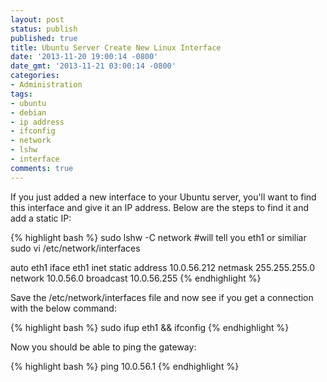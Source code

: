 ```yaml
---
layout: post
status: publish
published: true
title: Ubuntu Server Create New Linux Interface
date: '2013-11-20 19:00:14 -0800'
date_gmt: '2013-11-21 03:00:14 -0800'
categories:
- Administration
tags:
- ubuntu
- debian
- ip address
- ifconfig
- network
- lshw
- interface
comments: true
---
```

<p>If you just added a new interface to your Ubuntu server, you'll want to find this interface and give it an IP address.  Below are the steps to find it and add a static IP:</p>

{% highlight bash %}
sudo lshw -C network #will tell you eth1 or similiar
sudo vi /etc/network/interfaces

auto eth1
iface eth1 inet static
  address 10.0.56.212
  netmask 255.255.255.0
  network 10.0.56.0
  broadcast 10.0.56.255
{% endhighlight %}

<p>Save the /etc/network/interfaces file and now see if you get a connection with the below command:</p>

{% highlight bash %}
sudo ifup eth1 && ifconfig
{% endhighlight %}

<p>Now you should be able to ping the gateway:</p>

{% highlight bash %}
ping 10.0.56.1
{% endhighlight %}

